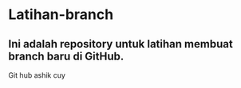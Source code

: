 # Latihan-branch
## Ini adalah repository untuk latihan membuat branch baru di GitHub.
Git hub ashik cuy


